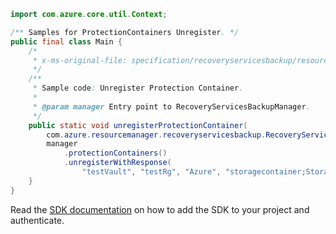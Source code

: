 ```java
import com.azure.core.util.Context;

/** Samples for ProtectionContainers Unregister. */
public final class Main {
    /*
     * x-ms-original-file: specification/recoveryservicesbackup/resource-manager/Microsoft.RecoveryServices/stable/2022-02-01/examples/AzureWorkload/ProtectionContainers_Unregister.json
     */
    /**
     * Sample code: Unregister Protection Container.
     *
     * @param manager Entry point to RecoveryServicesBackupManager.
     */
    public static void unregisterProtectionContainer(
        com.azure.resourcemanager.recoveryservicesbackup.RecoveryServicesBackupManager manager) {
        manager
            .protectionContainers()
            .unregisterWithResponse(
                "testVault", "testRg", "Azure", "storagecontainer;Storage;test-rg;teststorage", Context.NONE);
    }
}
```

Read the [SDK documentation](https://github.com/Azure/azure-sdk-for-java/blob/azure-resourcemanager-recoveryservicesbackup_1.0.0-beta.5/sdk/recoveryservicesbackup/azure-resourcemanager-recoveryservicesbackup/README.md) on how to add the SDK to your project and authenticate.
